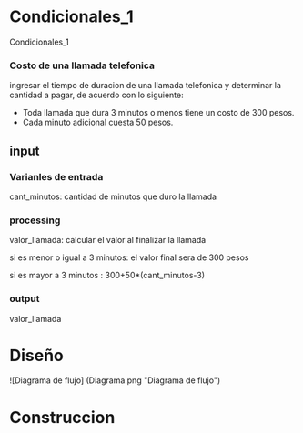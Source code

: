 # Condicionales_1
Condicionales_1
### Costo de una llamada telefonica

ingresar el tiempo de duracion de una llamada telefonica y determinar la cantidad a pagar, de acuerdo con lo siguiente:
- Toda llamada que dura 3 minutos o menos tiene un costo de 300 pesos.
- Cada minuto adicional cuesta 50 pesos.

## input

### Varianles de entrada
cant_minutos: cantidad de minutos que duro la llamada
### processing 
valor_llamada: calcular el valor al finalizar la llamada

si es menor o igual a 3 minutos: el valor final sera de 300 pesos

si es mayor a 3 minutos : 300+50*(cant_minutos-3)


### output
valor_llamada
# Diseño

![Diagrama de flujo] (Diagrama.png "Diagrama de flujo")
# Construccion
